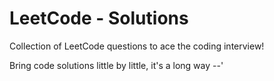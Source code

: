 # LeetCode - Solutions
Collection of LeetCode questions to ace the coding interview!

Bring code solutions little by little, it's a long way --'
